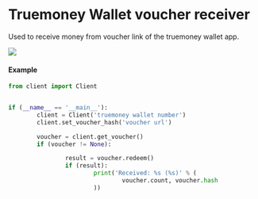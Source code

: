 # Truemoney Wallet voucher receiver

Used to receive money from voucher link of the truemoney wallet app.

![](https://seeklogo.com/images/T/truemoney-wallet-logo-9CCDDD6CB0-seeklogo.com.png)


#### Example

```python
from client import Client


if (__name__ == '__main__'):
        client = Client('truemoney wallet number')
        client.set_voucher_hash('voucher url')

        voucher = client.get_voucher()
        if (voucher != None):

                result = voucher.redeem()
                if (result):
                        print('Received: %s (%s)' % (
                                voucher.count, voucher.hash
                        ))
```

